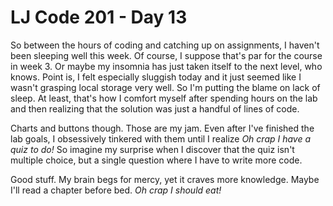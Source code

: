 # LJ Code 201 - Day 13

So between the hours of coding and catching up on assignments, I haven't been sleeping well this week. Of course, I suppose that's par for the course in week 3. Or maybe my insomnia has just taken itself to the next level, who knows. Point is, I felt especially sluggish today and it just seemed like I wasn't grasping local storage very well. So I'm putting the blame on lack of sleep. At least, that's how I comfort myself after spending hours on the lab and then realizing that the solution was just a handful of lines of code.

Charts and buttons though. Those are my jam. Even after I've finished the lab goals, I obsessively tinkered with them until I realize *Oh crap I have a quiz to do!* So imagine my surprise when I discover that the quiz isn't multiple choice, but a single question where I have to write more code.

Good stuff. My brain begs for mercy, yet it craves more knowledge. Maybe I'll read a chapter before bed. *Oh crap I should eat!*
